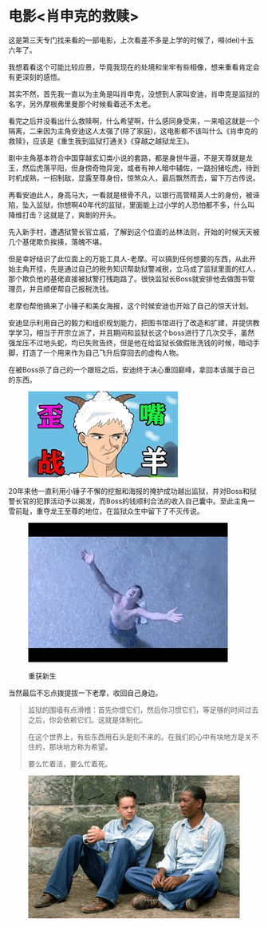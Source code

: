 # 电影<肖申克的救赎>

这是第三天专门找来看的一部电影，上次看差不多是上学的时候了，嘚(dei)十五六年了。

我想着看这个可能比较应景，毕竟我现在的处境和坐牢有些相像，想来重看肯定会有更深刻的感悟。

其实不然，首先我一直以为主角是叫肖申克，没想到人家叫安迪，肖申克是监狱的名字，另外摩根弗里曼那个时候看着还不太老。

看完之后并没看出什么救赎啊，什么希望啊，什么感同身受来，一来咱这就是一个隔离，二来因为主角安迪这人太强了(除了家庭)，这电影都不该叫什么《肖申克的救赎》，应该是《重生我到监狱打通关》《穿越之越狱龙王》。

剧中主角基本符合中国穿越玄幻类小说的套路，都是身世牛逼，不是天尊就是龙王，然后虎落平阳，但身傍奇物异宠，或者有神人暗中辅佐，一路扮猪吃虎，待到时机成熟，一招制敌，显露至尊身份，惊煞众人，最后飘然而去，留下万古传说。

再看安迪此人，身高马大，一看就是根骨不凡，以银行高管精英人士的身份，被诬陷，坠入监狱，你想啊40年代的监狱，里面能上过小学的人恐怕都不多，什么叫降维打击？这就是了，爽剧的开头。

先入新手村，遭遇狱警长官立威，了解到这个位面的丛林法则，开始的时候天天被几个基佬欺负挨揍，落魄不堪。

但是幸好结识了此位面上的万能工具人-老摩。可以搞到任何想要的东西，从此开始主角开挂，先是通过自己的税务知识帮助狱警减税，立马成了监狱里面的红人，那个欺负他的基佬直接被狱警打残跑路了。很快监狱长Boss就安排他去做图书管理员，并且顺便帮自己报税洗钱。

老摩也帮他搞来了小锤子和美女海报，这个时候安迪也开始了自己的惊天计划。

安迪显示利用自己的毅力和组织规划能力，把图书馆进行了改造和扩建，并提供教学学习，相当于开宗立派了，并且期间和监狱长这个boss进行了几次交手，虽然强龙压不过地头蛇，均已失败告终，但是他在给监狱长做假账洗钱的时候，暗动手脚，打造了一个用来作为自己飞升后穿回去的虚构人物。

在被Boss杀了自己的一个跟班之后，安迪终于决心重回巅峰，拿回本该属于自己的东西。

<figure><img src=".gitbook/assets/22111607.jpeg" alt=""><figcaption></figcaption></figure>

20年来他一直利用小锤子不懈的挖掘和海报的掩护成功越出监狱，并对Boss和狱警长官的犯罪活动予以揭发，而Boss的钱顺利合法的收入自己囊中。至此主角一雪前耻，重夺龙王至尊的地位，在监狱众生中留下了不灭传说。

<figure><img src=".gitbook/assets/22111608.jpg" alt=""><figcaption><p>重获新生</p></figcaption></figure>


当然最后不忘点拨提拔一下老摩，收回自己身边。

> 监狱的围墙有点滑稽：首先你恨它们，然后你习惯它们，等足够的时间过去之后，你会依赖它们。这就是体制化。
>
> 在这个世界上，有些东西用石头是刻不来的。在我们的心中有块地方是关不住的，那块地方称为希望。
>
> 要么忙着活，要么忙着死。

<figure><img src=".gitbook/assets/22111609.png" alt=""><figcaption></figcaption></figure>



